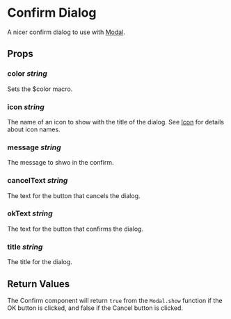 # Confirm Dialog
A nicer confirm dialog to use with [Modal](#/modal).

## Props

### color _string_
Sets the $color macro.

### icon _string_
The name of an icon to show with the title of the dialog. See [Icon](#/icon)
for details about icon names.

### message _string_
The message to shwo in the confirm.

### cancelText _string_
The text for the button that cancels the dialog.

### okText _string_
The text for the button that confirms the dialog.

### title _string_
The title for the dialog.

## Return Values
The Confirm component will return `true` from the `Modal.show` function if the
OK button is clicked, and false if the Cancel button is clicked.

